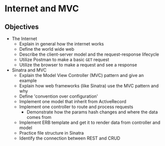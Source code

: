 # Internet and MVC

## Objectives

* The Internet
  * Explain in general how the internet works
  * Define the world wide web
  * Describe the client-server model and the request-response lifecycle
  * Utilize Postman to make a basic `GET` request
  * Utilize the browser to make a request and see a response
* Sinatra and MVC
  * Explain the Model View Controller \(MVC\) pattern and give an example
  * Explain how web frameworks \(like Sinatra\) use the MVC pattern and why
  * Define 'convention over configuration'
  * Implement one model that inherit from ActiveRecord
  * Implement one controller to route and process requests
    * Demonstrate how the params hash changes and where the data comes from
  * Implement ERB template and get it to render data from controller and model
  * Practice file structure in Sinatra
  * Identify the connection between REST and CRUD
